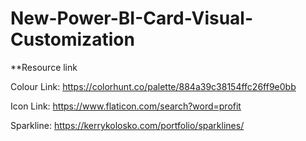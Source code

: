 # New-Power-BI-Card-Visual-Customization

**Resource link

Colour Link: https://colorhunt.co/palette/884a39c38154ffc26ff9e0bb

Icon Link: https://www.flaticon.com/search?word=profit

Sparkline: https://kerrykolosko.com/portfolio/sparklines/ 
